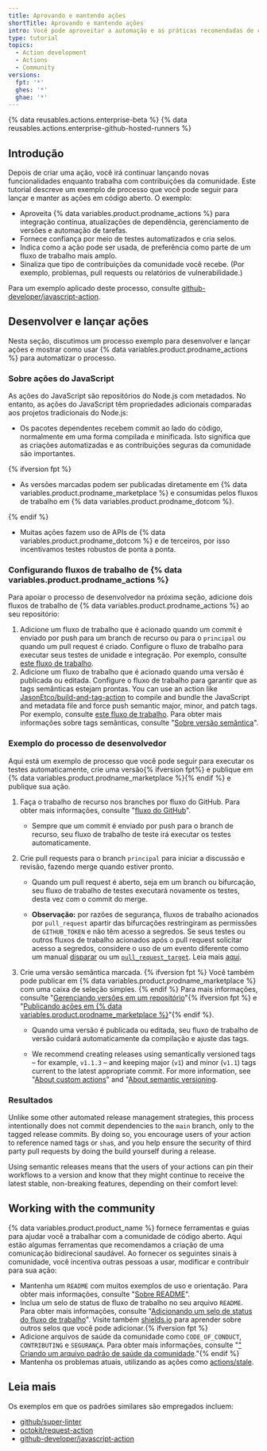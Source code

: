 ```yaml
---
title: Aprovando e mantendo ações
shortTitle: Aprovando e mantendo ações
intro: Você pode aproveitar a automação e as práticas recomendadas de código aberto para lançar e manter ações.
type: tutorial
topics:
  - Action development
  - Actions
  - Community
versions:
  fpt: '*'
  ghes: '*'
  ghae: '*'
---
```


{% data reusables.actions.enterprise-beta %}
{% data reusables.actions.enterprise-github-hosted-runners %}

## Introdução

Depois de criar uma ação, você irá continuar lançando novas funcionalidades enquanto trabalha com contribuições da comunidade. Este tutorial descreve um exemplo de processo que você pode seguir para lançar e manter as ações em código aberto. O exemplo:

* Aproveita {% data variables.product.prodname_actions %} para integração contínua, atualizações de dependência, gerenciamento de versões e automação de tarefas.
* Fornece confiança por meio de testes automatizados e cria selos.
* Indica como a ação pode ser usada, de preferência como parte de um fluxo de trabalho mais amplo.
* Sinaliza que tipo de contribuições da comunidade você recebe. (Por exemplo, problemas, pull requests ou relatórios de vulnerabilidade.)

Para um exemplo aplicado deste processo, consulte [github-developer/javascript-action](https://github.com/github-developer/javascript-action).

## Desenvolver e lançar ações

Nesta seção, discutimos um processo exemplo para desenvolver e lançar ações e mostrar como usar {% data variables.product.prodname_actions %} para automatizar o processo.

### Sobre ações do JavaScript

As ações do JavaScript são repositórios do Node.js com metadados. No entanto, as ações do JavaScript têm propriedades adicionais comparadas aos projetos tradicionais do Node.js:

* Os pacotes dependentes recebem commit ao lado do código, normalmente em uma forma compilada e minificada. Isto significa que as criações automatizadas e as contribuições seguras da comunidade são importantes.

{% ifversion fpt %}

* As versões marcadas podem ser publicadas diretamente em {% data variables.product.prodname_marketplace %} e consumidas pelos fluxos de trabalho em {% data variables.product.prodname_dotcom %}.

{% endif %}

* Muitas ações fazem uso de APIs de {% data variables.product.prodname_dotcom %} e de terceiros, por isso incentivamos testes robustos de ponta a ponta.

### Configurando fluxos de trabalho de {% data variables.product.prodname_actions %}

Para apoiar o processo de desenvolvedor na próxima seção, adicione dois fluxos de trabalho de {% data variables.product.prodname_actions %} ao seu repositório:

1. Adicione um fluxo de trabalho que é acionado quando um commit é enviado por push para um branch de recurso ou para o `principal` ou quando um pull request é criado. Configure o fluxo de trabalho para executar seus testes de unidade e integração. Por exemplo, consulte [este fluxo de trabalho](https://github.com/github-developer/javascript-action/blob/963a3b9a9c662fd499419a240ed8c49411ff5add/.github/workflows/test.yml).
2. Adicione um fluxo de trabalho que é acionado quando uma versão é publicada ou editada. Configure o fluxo de trabalho para garantir que as tags semânticas estejam prontas. You can use an action like [JasonEtco/build-and-tag-action](https://github.com/JasonEtco/build-and-tag-action) to compile and bundle the JavaScript and metadata file and force push semantic major, minor, and patch tags. Por exemplo, consulte [este fluxo de trabalho](https://github.com/github-developer/javascript-action/blob/963a3b9a9c662fd499419a240ed8c49411ff5add/.github/workflows/publish.yml). Para obter mais informações sobre tags semânticas, consulte "[Sobre versão semântica](https://docs.npmjs.com/about-semantic-versioning)".

### Exemplo do processo de desenvolvedor

Aqui está um exemplo de processo que você pode seguir para executar os testes automaticamente, crie uma versão{% ifversion fpt%} e publique em {% data variables.product.prodname_marketplace %}{% endif %} e publique sua ação.

1. Faça o trabalho de recurso nos branches por fluxo do GitHub. Para obter mais informações, consulte "[fluxo do GitHub](/get-started/quickstart/github-flow)".
   * Sempre que um commit é enviado por push para o branch de recurso, seu fluxo de trabalho de teste irá executar os testes automaticamente.

2. Crie pull requests para o branch `principal` para iniciar a discussão e revisão, fazendo merge quando estiver pronto.

   * Quando um pull request é aberto, seja em um branch ou bifurcação, seu fluxo de trabalho de testes executará novamente os testes, desta vez com o commit do merge.

   * **Observação:** por razões de segurança, fluxos de trabalho acionados por `pull_request` apartir das bifurcações restringiram as permissões de `GITHUB_TOKEN` e não têm acesso a segredos. Se seus testes ou outros fluxos de trabalho acionados após o pull request solicitar acesso a segredos, considere o uso de um evento diferente como um manual [disparar](/actions/reference/events-that-trigger-workflows#manual-events) ou um [`pull_request_target`](/actions/reference/events-that-trigger-workflows#pull_request_target). Leia mais [aqui](/actions/reference/events-that-trigger-workflows#pull-request-events-for-forked-repositories).

3. Crie uma versão semântica marcada. {% ifversion fpt %} Você também pode publicar em {% data variables.product.prodname_marketplace %} com uma caixa de seleção simples. {% endif %} Para mais informações, consulte "[Gerenciando versões em um repositório](/github/administering-a-repository/managing-releases-in-a-repository#creating-a-release)"{% ifversion fpt %} e "[Publicando ações em {% data variables.product.prodname_marketplace %}](/actions/creating-actions/publishing-actions-in-github-marketplace#publishing-an-action)"{% endif %}.

   * Quando uma versão é publicada ou editada, seu fluxo de trabalho de versão cuidará automaticamente da compilação e ajuste das tags.

   * We recommend creating releases using semantically versioned tags – for example, `v1.1.3` – and keeping major (`v1`) and minor (`v1.1`) tags current to the latest appropriate commit. For more information, see "[About custom actions](/actions/creating-actions/about-custom-actions#using-release-management-for-actions)" and "[About semantic versioning](https://docs.npmjs.com/about-semantic-versioning).

### Resultados

Unlike some other automated release management strategies, this process intentionally does not commit dependencies to the `main` branch, only to the tagged release commits. By doing so, you encourage users of your action to reference named tags or `sha`s, and you help ensure the security of third party pull requests by doing the build yourself during a release.

Using semantic releases means that the users of your actions can pin their workflows to a version and know that they might continue to receive the latest stable, non-breaking features, depending on their comfort level:

## Working with the community

{% data variables.product.product_name %} fornece ferramentas e guias para ajudar você a trabalhar com a comunidade de código aberto. Aqui estão algumas ferramentas que recomendamos a criação de uma comunicação bidirecional saudável. Ao fornecer os seguintes sinais à comunidade, você incentiva outras pessoas a usar, modificar e contribuir para sua ação:

* Mantenha um `README` com muitos exemplos de uso e orientação. Para obter mais informações, consulte "[Sobre README](/repositories/managing-your-repositorys-settings-and-features/customizing-your-repository/about-readmes)".
* Inclua um selo de status de fluxo de trabalho no seu arquivo `README`. Para obter mais informações, consulte "[Adicionando um selo de status do fluxo de trabalho](/actions/managing-workflow-runs/adding-a-workflow-status-badge)". Visite também [shields.io](https://shields.io/) para aprender sobre outros selos que você pode adicionar.{% ifversion fpt %}
* Adicione arquivos de saúde da comunidade como `CODE_OF_CONDUCT`, `CONTRIBUTING` e `SEGURANÇA`. Para obter mais informações, consulte "[" Criando um arquivo padrão de saúde da comunidade](/github/building-a-strong-community/creating-a-default-community-health-file#supported-file-types)."{% endif %}
* Mantenha os problemas atuais, utilizando as ações como [actions/stale](https://github.com/actions/stale).

## Leia mais

Os exemplos em que os padrões similares são empregados incluem:

* [github/super-linter](https://github.com/github/super-linter)
* [octokit/request-action](https://github.com/octokit/request-action)
* [github-developer/javascript-action](https://github.com/github-developer/javascript-action)
